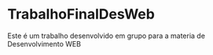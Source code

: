 # TrabalhoFinalDesWeb
Este é um trabalho desenvolvido em grupo para a materia de Desenvolvimento WEB 
